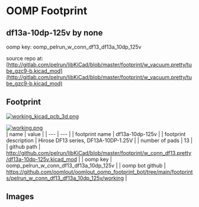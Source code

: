 # OOMP Footprint  
## df13a-10dp-125v  by none  
  
oomp key: oomp_pelrun_w_conn_df13_df13a_10dp_125v  
  
source repo at: [http://gitlab.com/pelrun/libKiCad/blob/master/footprint/w_vacuum.pretty/tube_gzc9-b.kicad_mod](http://gitlab.com/pelrun/libKiCad/blob/master/footprint/w_vacuum.pretty/tube_gzc9-b.kicad_mod)  
## Footprint  
  
[![working_kicad_pcb_3d.png](working_kicad_pcb_3d_600.png)](working_kicad_pcb_3d.png)  
  
[![working.png](working_600.png)](working.png)  
| name | value | 
| --- | --- | 
| footprint name | df13a-10dp-125v | 
| footprint description | Hirose DF13 series, DF13A-10DP-1.25V | 
| number of pads | 13 | 
| github path | http://github.com/pelrun/libKiCad/blob/master/footprint/w_conn_df13.pretty/df13a-10dp-125v.kicad_mod | 
| oomp key | oomp_pelrun_w_conn_df13_df13a_10dp_125v | 
| oomp bot github | https://github.com/oomlout/oomlout_oomp_footprint_bot/tree/main/footprints/pelrun_w_conn_df13_df13a_10dp_125v/working | 
## Images  
